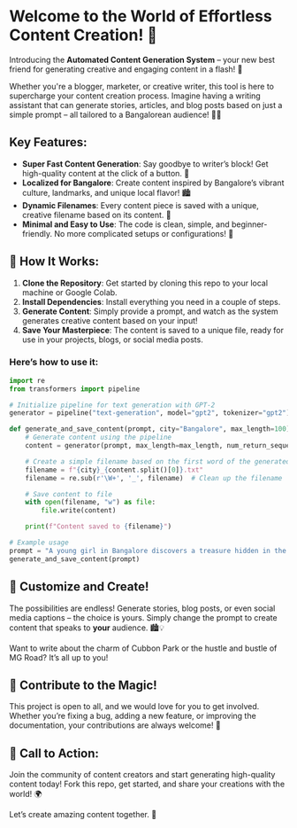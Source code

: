 
# Welcome to the World of Effortless Content Creation! 🎉

Introducing the **Automated Content Generation System** – your new best friend for generating creative and engaging content in a flash! 🚀

Whether you're a blogger, marketer, or creative writer, this tool is here to supercharge your content creation process. Imagine having a writing assistant that can generate stories, articles, and blog posts based on just a simple prompt – all tailored to a Bangalorean audience! 🌆✨

## Key Features:
- **Super Fast Content Generation**: Say goodbye to writer’s block! Get high-quality content at the click of a button. 📝
- **Localized for Bangalore**: Create content inspired by Bangalore’s vibrant culture, landmarks, and unique local flavor! 🏙️
- **Dynamic Filenames**: Every content piece is saved with a unique, creative filename based on its content. 📂
- **Minimal and Easy to Use**: The code is clean, simple, and beginner-friendly. No more complicated setups or configurations! 🔧

## 🚀 How It Works:
1. **Clone the Repository**: Get started by cloning this repo to your local machine or Google Colab.
2. **Install Dependencies**: Install everything you need in a couple of steps.
3. **Generate Content**: Simply provide a prompt, and watch as the system generates creative content based on your input!
4. **Save Your Masterpiece**: The content is saved to a unique file, ready for use in your projects, blogs, or social media posts.

### Here’s how to use it:

```python
import re
from transformers import pipeline

# Initialize pipeline for text generation with GPT-2
generator = pipeline("text-generation", model="gpt2", tokenizer="gpt2")

def generate_and_save_content(prompt, city="Bangalore", max_length=100):
    # Generate content using the pipeline
    content = generator(prompt, max_length=max_length, num_return_sequences=1)[0]["generated_text"]

    # Create a simple filename based on the first word of the generated content
    filename = f"{city}_{content.split()[0]}.txt"
    filename = re.sub(r'\W+', '_', filename)  # Clean up the filename

    # Save content to file
    with open(filename, "w") as file:
        file.write(content)

    print(f"Content saved to {filename}")

# Example usage
prompt = "A young girl in Bangalore discovers a treasure hidden in the streets of MG Road."
generate_and_save_content(prompt)
```

## 🎨 Customize and Create!
The possibilities are endless! Generate stories, blog posts, or even social media captions – the choice is yours. Simply change the prompt to create content that speaks to **your** audience. 🏙️💡

Want to write about the charm of Cubbon Park or the hustle and bustle of MG Road? It’s all up to you!

## 🤝 Contribute to the Magic!
This project is open to all, and we would love for you to get involved. Whether you’re fixing a bug, adding a new feature, or improving the documentation, your contributions are always welcome! 💪

## 📢 Call to Action:
Join the community of content creators and start generating high-quality content today! Fork this repo, get started, and share your creations with the world! 🌍

Let’s create amazing content together. 🌟
